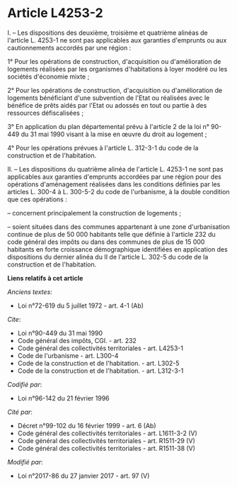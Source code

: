 # Article L4253-2

I. – Les dispositions des deuxième, troisième et quatrième alinéas de l'article L. 4253-1 ne sont pas applicables aux
garanties d'emprunts ou aux cautionnements accordés par une région :

1° Pour les opérations de construction, d'acquisition ou d'amélioration de logements réalisées par les organismes
d'habitations à loyer modéré ou les sociétés d'économie mixte ;

2° Pour les opérations de construction, d'acquisition ou d'amélioration de logements bénéficiant d'une subvention de l'Etat
ou réalisées avec le bénéfice de prêts aidés par l'Etat ou adossés en tout ou partie à des ressources défiscalisées ;

3° En application du plan départemental prévu à l'article 2 de la loi n° 90-449 du 31 mai 1990 visant à la mise en œuvre du
droit au logement ;

4° Pour les opérations prévues à l'article L. 312-3-1 du code de la construction et de l'habitation.

II. – Les dispositions du quatrième alinéa de l'article L. 4253-1 ne sont pas applicables aux garanties d'emprunts accordées
par une région pour des opérations d'aménagement réalisées dans les conditions définies par les articles L. 300-4 à L.
300-5-2 du code de l'urbanisme, à la double condition que ces opérations :

– concernent principalement la construction de logements ;

– soient situées dans des communes appartenant à une zone d'urbanisation continue de plus de 50 000 habitants telle que
définie à l'article 232 du code général des impôts ou dans des communes de plus de 15 000 habitants en forte croissance
démographique identifiées en application des dispositions du dernier alinéa du II de l'article L. 302-5 du code de la
construction et de l'habitation.

**Liens relatifs à cet article**

_Anciens textes_:

  - Loi n°72-619 du 5 juillet 1972 - art. 4-1 (Ab)

_Cite_:

  - Loi n°90-449 du 31 mai 1990
  - Code général des impôts, CGI. - art. 232
  - Code général des collectivités territoriales - art. L4253-1
  - Code de l'urbanisme - art. L300-4
  - Code de la construction et de l'habitation. - art. L302-5
  - Code de la construction et de l'habitation. - art. L312-3-1

_Codifié par_:

  - Loi n°96-142 du 21 février 1996

_Cité par_:

  - Décret n°99-102 du 16 février 1999 - art. 6 (Ab)
  - Code général des collectivités territoriales - art. L1611-3-2 (V)
  - Code général des collectivités territoriales - art. R1511-29 (V)
  - Code général des collectivités territoriales - art. R1511-38 (V)

_Modifié par_:

  - Loi n°2017-86 du 27 janvier 2017 - art. 97 (V)
